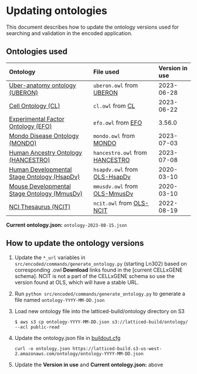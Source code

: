 Updating ontologies
=========================

This document describes how to update the ontology versions used for searching and validation in the encoded application.

Ontologies used
---------------- 

| Ontology |  File used | Version in use |
|:--|:--|:--|
| [Uber-anatomy ontology (UBERON)] | `uberon.owl` from [UBERON] | 2023-06-28 |
| [Cell Ontology (CL)] | `cl.owl` from [CL] | 2023-06-22 |
| [Experimental Factor Ontology (EFO)] | `efo.owl` from [EFO] | 3.56.0 |
| [Mondo Disease Ontology (MONDO)] | `mondo.owl` from [MONDO] | 2023-07-03 |
| [Human Ancestry Ontology (HANCESTRO)] | `hancestro.owl` from [HANCESTRO] | 2023-07-08 |
| [Human Developmental Stage Ontology (HsapDv)] | `hsapdv.owl` from [OLS-HsapDv] | 2020-03-10 |
| [Mouse Developmental Stage Ontology (MmusDv)] | `mmusdv.owl` from [OLS-MmusDv] | 2020-03-10 |
| [NCI Thesaurus (NCIT)] | `ncit.owl` from [OLS-NCIT] | 2022-08-19 |

**Current ontology.json:** `ontology-2023-08-15.json`

How to update the ontology versions
---------------- 

1. Update the `*_url` variables in `src/encoded/commands/generate_ontology.py` (starting Ln302) based on corresponding .owl **Download** links found in the [current CELLxGENE schema]. NCIT is not a part of the CELLxGENE schema so use the version found at OLS, which will have a stable URL.

2. Run `python src/encoded/commands/generate_ontology.py` to generate a file named `ontology-YYYY-MM-DD.json`

3. Load new ontology file into the latticed-build/ontology directory on S3

	`$ aws s3 cp ontology-YYYY-MM-DD.json s3://latticed-build/ontology/ --acl public-read`

4. Update the ontology.json file in [buildout.cfg]

	`curl -o ontology.json https://latticed-build.s3-us-west-2.amazonaws.com/ontology/ontology-YYYY-MM-DD.json`

5. Update the **Version in use** and **Current ontology.json:** above


[Uber-anatomy ontology (UBERON)]: http://uberon.org
[UBERON]: https://github.com/obophenotype/uberon/releases/tag/v2023-06-28
[Cell Ontology (CL)]: https://github.com/obophenotype/cell-ontology
[CL]: https://github.com/obophenotype/cell-ontology/releases/tag/v2023-06-22
[Experimental Factor Ontology (EFO)]: http://www.ebi.ac.uk/efo
[EFO]: https://github.com/EBISPOT/efo/releases/tag/v3.56.0
[Mondo Disease Ontology (MONDO)]: http://obofoundry.org/ontology/mondo.html
[MONDO]: https://github.com/monarch-initiative/mondo/releases/tag/v2023-07-03
[Human Ancestry Ontology (HANCESTRO)]: https://github.com/EBISPOT/ancestro
[HANCESTRO]: https://github.com/EBISPOT/hancestro/tree/2.6
[Human Developmental Stage Ontology (HsapDv)]: https://github.com/obophenotype/developmental-stage-ontologies/wiki/HsapDv
[OLS-HsapDv]: https://www.ebi.ac.uk/ols4/ontologies/hsapdv
[Mouse Developmental Stage Ontology (MmusDv)]: https://github.com/obophenotype/developmental-stage-ontologies/wiki/MmusDv
[OLS-MmusDv]: https://www.ebi.ac.uk/ols4/ontologies/mmusdv
[NCI Thesaurus (NCIT)]: https://github.com/NCI-Thesaurus/thesaurus-obo-edition
[OLS-NCIT]: https://www.ebi.ac.uk/ols4/ontologies/ncit
[CELLxGENE schema]: https://github.com/chanzuckerberg/single-cell-curation/tree/main/schema
[buildout.cfg]: ../../../buildout.cfg
